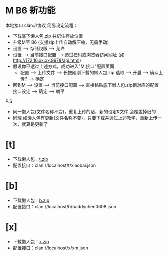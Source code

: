 # M B6 新功能
本地接口 clan://协议 简易设定流程：
* 下载底下懒人包.zip 并记住存放位置
* 升级M至 B6 (支援zip上传自动解压缩，无需手动)
* 设置 --> 存储权限 --> 允许
* 设置 --> 当前接口配置 --> 透过扫码或浏览器访问网址 (如 http://172.16.xx.xx:9978/api.html)
* 假设你已透过上述方式，成功进入"M.接口"配置页面
	* 配置 --> 上传文件 --> 长按刚刚下载的懒人包.zip 选取 --> 开启 --> 确认上传? --> 确定
* 回到M --> 设置 --> 当前接口配置 --> 直接黏贴底下懒人包.zip相对应的配置接口设定 --> 确定 --> 躺平

P.S
* 同一懒人包(文件名称不变)，重复上传的话，新的设定&文件 会覆盖掉旧的
* 同理 如懒人包有更新(文件名称不变)，只要下载并透过上述教学，重新上传一次，就算是更新了

# [t]
* 下载懒人包：[t.zip](http://fj365.ml/0/t.zip)
* 配置接口：clan://localhost/t/xiaobai.json


# [b]
* 下载懒人包：[b.zip](http://fj365.ml/0/b.zip)
* 配置接口：clan://localhost/b/baddychen0608.json


# [x]
* 下载懒人包：[x.zip](http://fj365.ml/0/x.zip)
* 配置接口：clan://localhost/x/xm.json
